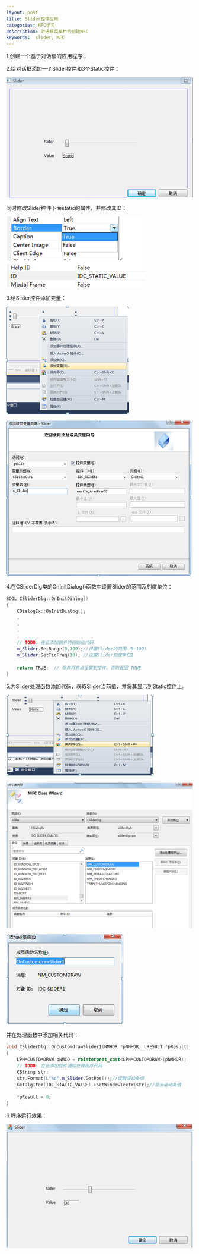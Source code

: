 ```yaml
---
layout: post
title: Slider控件应用
categories: MFC学习
description: 对话框菜单栏的创建MFC
keywords:  slider, MFC
---
```


1.创建一个基于对话框的应用程序；

2.给对话框添加一个Slider控件和3个Static控件：

![](/images/posts/MFC/10.png)

同时修改Slider控件下面static的属性，并修改其ID：

![](/images/posts/MFC/11.png)

3.给Slider控件添加变量：

![](/images/posts/MFC/12.png)

![](/images/posts/MFC/13.png)


4.在CSliderDlg类的OnInitDialog()函数中设置Slider的范围及刻度单位：

```cpp
BOOL CSliderDlg::OnInitDialog()
{
	CDialogEx::OnInitDialog();
	.
	.
	.
	.
	// TODO: 在此添加额外的初始化代码
	m_Slider.SetRange(0,100);//设置Slider的范围（0~100）
	m_Slider.SetTicFreq(10); //设置Slider刻度单位1

	return TRUE;  // 除非将焦点设置到控件，否则返回 TRUE
}
```

5.为Slider处理函数添加代码，获取Slider当前值，并将其显示到Static控件上:

![](/images/posts/MFC/14.png)

![](/images/posts/MFC/15.png)

![](/images/posts/MFC/16.png)

并在处理函数中添加相关代码：

```cpp
void CSliderDlg::OnCustomdrawSlider1(NMHDR *pNMHDR, LRESULT *pResult)
{
	LPNMCUSTOMDRAW pNMCD = reinterpret_cast<LPNMCUSTOMDRAW>(pNMHDR);
	// TODO: 在此添加控件通知处理程序代码
	CString str;
	str.Format(L"%d",m_Slider.GetPos());//读取滚动条值
	GetDlgItem(IDC_STATIC_VALUE)->SetWindowTextW(str);//显示滚动条值

	*pResult = 0;
}
```


6.程序运行效果：

![](/images/posts/MFC/17.png)